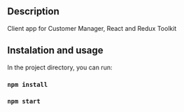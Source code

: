 ## Description

Client app for Customer Manager, React and Redux Toolkit

## Instalation and usage

In the project directory, you can run:

### `npm install`

### `npm start`

